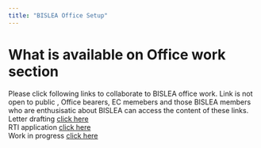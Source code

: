 ```yaml
---
title: "BISLEA Office Setup"
---
```


What is available on Office work section
======

Please click following links to collaborate to BISLEA office work. Link is not open to public , Office bearers, EC memebers and those BISLEA members who are enthusisatic about BISLEA can access the content of these links. \
Letter drafting [click here](https://docs.google.com/document/d/1KwhZ1eueSxfeZq-fk9XW4xNr8DehZYAkOFYB77h1_-k/edit?usp=drive_web&ouid=116352313542412933190)\
RTI application [click here](https://docs.google.com/document/d/1j7eF31LXPUR4LGRz5NqYHWBaNjV2qzo2b8KUtOliU6U/edit)\
Work in progress [click here](https://docs.google.com/spreadsheets/d/1RGDa8r_RovbSdfYECCV-8K_HJPUaw8yWOwiWBmezaqc/edit#gid=0)

